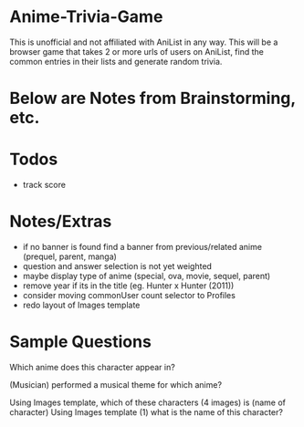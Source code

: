 # Anime-Trivia-Game
This is unofficial and not affiliated with AniList in any way.
This will be a browser game that takes 2 or more urls of users on AniList, find the common entries in their lists and generate random trivia.

# Below are Notes from Brainstorming, etc.

# Todos
- track score


# Notes/Extras
- if no banner is found find a banner from previous/related anime (prequel, parent, manga)
- question and answer selection is not yet weighted
- maybe display type of anime (special, ova, movie, sequel, parent)
- remove year if its in the title (eg. Hunter x Hunter (2011))
- consider moving commonUser count selector to Profiles
- redo layout of Images template


# Sample Questions
Which anime does this character appear in?

(Musician) performed a musical theme for which anime?

Using Images template, which of these characters (4 images) is (name of character)
Using Images template (1) what is the name of this character?

<!-- When did this (anime/manga) being airing/start publishing? -->

<!-- Choose a voice actor from a character in an anime, display 5 random characters that they voice
Question: This voice actor voices these characters, who do they voice in this anime -->